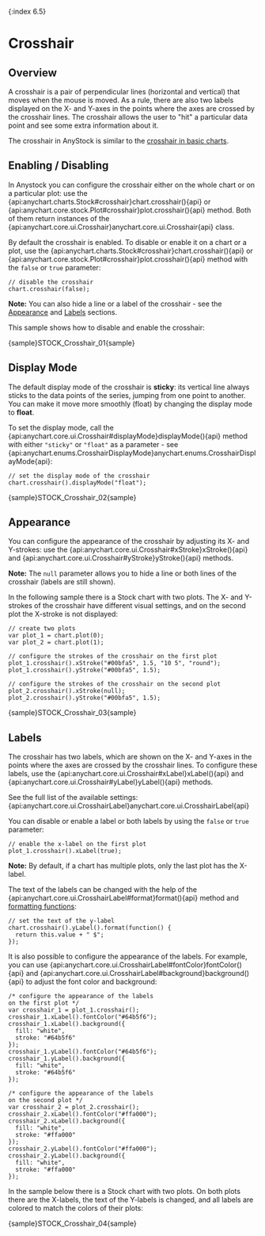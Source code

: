 {:index 6.5}

# Crosshair

## Overview

A crosshair is a pair of perpendicular lines (horizontal and vertical) that moves when the mouse is moved. As a rule, there are also two labels displayed on the X- and Y-axes in the points where the axes are crossed by the crosshair lines. The crosshair allows the user to "hit" a particular data point and see some extra information about it.

The crosshair in AnyStock is similar to the [crosshair in basic charts](../Axes_and_Grids/Crosshair#labels).

## Enabling / Disabling

In Anystock you can configure the crosshair either on the whole chart or on a particular plot: use the {api:anychart.charts.Stock#crosshair}chart.crosshair(){api} or {api:anychart.core.stock.Plot#crosshair}plot.crosshair(){api} method. Both of them return instances of the {api:anychart.core.ui.Crosshair}anychart.core.ui.Crosshair{api} class.

By default the crosshair is enabled. To disable or enable it on a chart or a plot, use the {api:anychart.charts.Stock#crosshair}chart.crosshair(){api} or {api:anychart.core.stock.Plot#crosshair}plot.crosshair(){api} method with the `false` or `true` parameter:

```
// disable the crosshair
chart.crosshair(false);
```

**Note:** You can also hide a line or a label of the crosshair - see the [Appearance](#appearance) and [Labels](#labels) sections.

This sample shows how to disable and enable the crosshair:

{sample}STOCK\_Crosshair\_01{sample}

## Display Mode

The default display mode of the crosshair is **sticky**: its vertical line always sticks to the data points of the series, jumping from one point to another. You can make it move more smoothly (float) by changing the display mode to **float**.

To set the display mode, call the {api:anychart.core.ui.Crosshair#displayMode}displayMode(){api} method with either `"sticky"` or `"float"` as a parameter - see {api:anychart.enums.CrosshairDisplayMode}anychart.enums.CrosshairDisplayMode{api}:

```
// set the display mode of the crosshair
chart.crosshair().displayMode("float");
```

{sample}STOCK\_Crosshair\_02{sample}

## Appearance

You can configure the appearance of the crosshair by adjusting its X- and Y-strokes: use the {api:anychart.core.ui.Crosshair#xStroke}xStroke(){api} and {api:anychart.core.ui.Crosshair#yStroke}yStroke(){api} methods.

**Note:** The `null` parameter allows you to hide a line or both lines of the crosshair (labels are still shown).

In the following sample there is a Stock chart with two plots. The X- and Y-strokes of the crosshair have different visual settings, and on the second plot the X-stroke is not displayed:

```
// create two plots
var plot_1 = chart.plot(0);
var plot_2 = chart.plot(1);

// configure the strokes of the crosshair on the first plot
plot_1.crosshair().xStroke("#00bfa5", 1.5, "10 5", "round");
plot_1.crosshair().yStroke("#00bfa5", 1.5);

// configure the strokes of the crosshair on the second plot
plot_2.crosshair().xStroke(null);
plot_2.crosshair().yStroke("#00bfa5", 1.5);
```

{sample}STOCK\_Crosshair\_03{sample}

## Labels

The crosshair has two labels, which are shown on the X- and Y-axes in the points where the axes are crossed by the crosshair lines. To configure these labels, use the {api:anychart.core.ui.Crosshair#xLabel}xLabel(){api} and {api:anychart.core.ui.Crosshair#yLabel}yLabel(){api} methods.

See the full list of the available settings: {api:anychart.core.ui.CrosshairLabel}anychart.core.ui.CrosshairLabel{api}

You can disable or enable a label or both labels by using the `false` or `true` parameter:

```
// enable the x-label on the first plot
plot_1.crosshair().xLabel(true);
```

**Note:** By default, if a chart has multiple plots, only the last plot has the X-label.

The text of the labels can be changed with the help of the {api:anychart.core.ui.CrosshairLabel#format}format(){api} method and [formatting functions](../Common_Settings/Text_Formatters#formatting_functions):

```
// set the text of the y-label
chart.crosshair().yLabel().format(function() {
  return this.value + " $";
});
```

It is also possible to configure the appearance of the labels. For example, you can use {api:anychart.core.ui.CrosshairLabel#fontColor}fontColor(){api} and {api:anychart.core.ui.CrosshairLabel#background}background(){api} to adjust the font color and background:

```
/* configure the appearance of the labels
on the first plot */
var crosshair_1 = plot_1.crosshair();
crosshair_1.xLabel().fontColor("#64b5f6");
crosshair_1.xLabel().background({
  fill: "white",
  stroke: "#64b5f6"
});
crosshair_1.yLabel().fontColor("#64b5f6");
crosshair_1.yLabel().background({
  fill: "white",
  stroke: "#64b5f6"
});

/* configure the appearance of the labels
on the second plot */
var crosshair_2 = plot_2.crosshair();
crosshair_2.xLabel().fontColor("#ffa000");
crosshair_2.xLabel().background({
  fill: "white",
  stroke: "#ffa000"
});
crosshair_2.yLabel().fontColor("#ffa000");
crosshair_2.yLabel().background({
  fill: "white",
  stroke: "#ffa000"
});
```

In the sample below there is a Stock chart with two plots. On both plots there are the X-labels, the text of the Y-labels is changed, and all labels are colored to match the colors of their plots:

{sample}STOCK\_Crosshair\_04{sample}